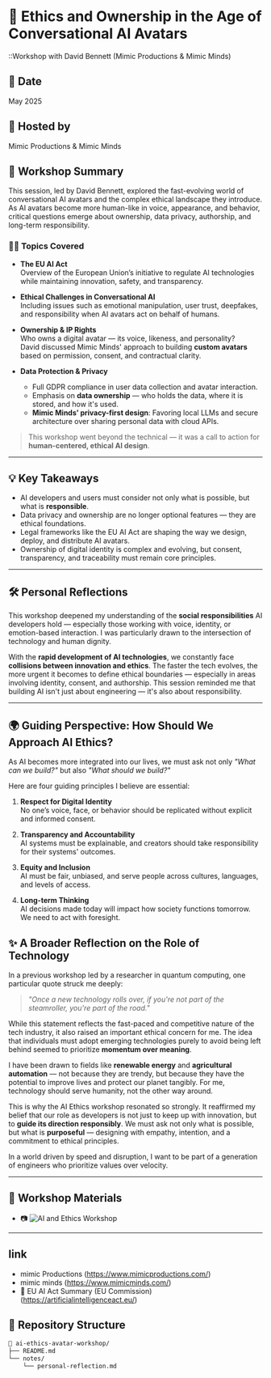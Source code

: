 
# 🧠 Ethics and Ownership in the Age of Conversational AI Avatars  
 ::Workshop with David Bennett (Mimic Productions & Mimic Minds)

## 📅 Date  
May 2025

## 🏫 Hosted by  
Mimic Productions & Mimic Minds

## 📍 Workshop Summary

This session, led by David Bennett, explored the fast-evolving world of conversational AI avatars and the complex ethical landscape they introduce. As AI avatars become more human-like in voice, appearance, and behavior, critical questions emerge about ownership, data privacy, authorship, and long-term responsibility.

### 🧑‍⚖️ Topics Covered

- **The EU AI Act**  
  Overview of the European Union’s initiative to regulate AI technologies while maintaining innovation, safety, and transparency.

- **Ethical Challenges in Conversational AI**  
  Including issues such as emotional manipulation, user trust, deepfakes, and responsibility when AI avatars act on behalf of humans.

- **Ownership & IP Rights**  
  Who owns a digital avatar — its voice, likeness, and personality?  
  David discussed Mimic Minds' approach to building **custom avatars** based on permission, consent, and contractual clarity.

- **Data Protection & Privacy**  
  - Full GDPR compliance in user data collection and avatar interaction.
  - Emphasis on **data ownership** — who holds the data, where it is stored, and how it's used.
  - **Mimic Minds’ privacy-first design**: Favoring local LLMs and secure architecture over sharing personal data with cloud APIs.

> This workshop went beyond the technical — it was a call to action for **human-centered, ethical AI design**.

---

## 💡 Key Takeaways

- AI developers and users must consider not only what is possible, but what is **responsible**.
- Data privacy and ownership are no longer optional features — they are ethical foundations.
- Legal frameworks like the EU AI Act are shaping the way we design, deploy, and distribute AI avatars.
- Ownership of digital identity is complex and evolving, but consent, transparency, and traceability must remain core principles.

---

## 🛠 Personal Reflections

This workshop deepened my understanding of the **social responsibilities** AI developers hold — especially those working with voice, identity, or emotion-based interaction. I was particularly drawn to the intersection of technology and human dignity.

With the **rapid development of AI technologies**, we constantly face **collisions between innovation and ethics**. The faster the tech evolves, the more urgent it becomes to define ethical boundaries — especially in areas involving identity, consent, and authorship. This session reminded me that building AI isn't just about engineering — it's also about responsibility.

---

## 🌍 Guiding Perspective: How Should We Approach AI Ethics?

As AI becomes more integrated into our lives, we must ask not only *"What can we build?"* but also *"What should we build?"*

Here are four guiding principles I believe are essential:

1. **Respect for Digital Identity**  
   No one’s voice, face, or behavior should be replicated without explicit and informed consent.

2. **Transparency and Accountability**  
   AI systems must be explainable, and creators should take responsibility for their systems' outcomes.

3. **Equity and Inclusion**  
   AI must be fair, unbiased, and serve people across cultures, languages, and levels of access.

4. **Long-term Thinking**  
   AI decisions made today will impact how society functions tomorrow. We need to act with foresight.

## ✨ A Broader Reflection on the Role of Technology

In a previous workshop led by a researcher in quantum computing, one particular quote struck me deeply:  
> *"Once a new technology rolls over, if you're not part of the steamroller, you're part of the road."*

While this statement reflects the fast-paced and competitive nature of the tech industry, it also raised an important ethical concern for me. The idea that individuals must adopt emerging technologies purely to avoid being left behind seemed to prioritize **momentum over meaning**.

I have been drawn to fields like **renewable energy** and **agricultural automation** — not because they are trendy, but because they have the potential to improve lives and protect our planet tangibly. For me, technology should serve humanity, not the other way around.

This is why the AI Ethics workshop resonated so strongly. It reaffirmed my belief that our role as developers is not just to keep up with innovation, but to **guide its direction responsibly**. We must ask not only what is possible, but what is **purposeful** — designing with empathy, intention, and a commitment to ethical principles.

In a world driven by speed and disruption, I want to be part of a generation of engineers who prioritize values over velocity.


---

## 📸 Workshop Materials 

- 📷 ![AI and Ethics Workshop](duales%20studium/workshop-aiandethics.jpg)


---

## link
- mimic Productions (https://www.mimicproductions.com/)
- mimic minds (https://www.mimicminds.com/)
- 📘 EU AI Act Summary (EU Commission) (https://artificialintelligenceact.eu/)

## 📁 Repository Structure

```bash
📁 ai-ethics-avatar-workshop/
├── README.md
└── notes/
    └── personal-reflection.md
